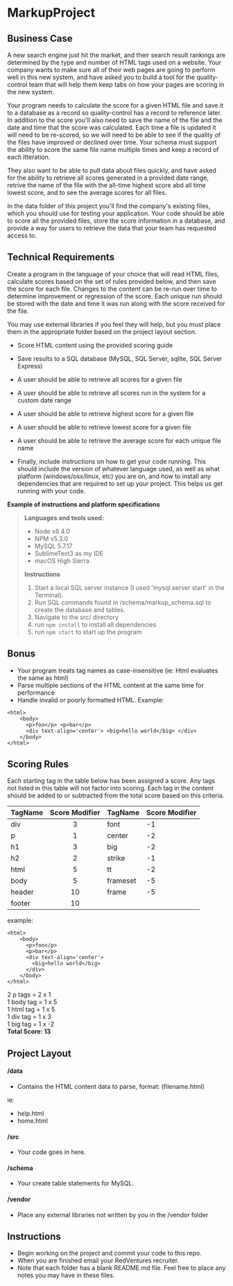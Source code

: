 MarkupProject
=============

Business Case
----
A new search engine just hit the market, and their search result rankings are determined by the type and number of HTML tags used on a website. Your company wants to make sure all of their web pages are going to perform well in this new system, and have asked you to build a tool for the quality-control team that will help them keep tabs on how your pages are scoring in the new system.

Your program needs to calculate the score for a given HTML file and save it to a database as a record so quality-control has a record to reference later. In addition to the score you'll also need to save the name of the file and the date and time that the score was calculated. Each time a file is updated it will need to be re-scored, so we will need to be able to see if the quality of the files have improved or declined over time. Your schema must support the ability to score the same file name multiple times and keep a record of each itteration.

They also want to be able to pull data about files quickly, and have asked for the ability to retrieve all scores generated in a provided date range, retrive the name of the file with the all-time highest score abd all time lowest score, and to see the average scores for all files.

In the data folder of this project you'll find the company's existing files, which you should use for testing your application. Your code should be able to score all the provided files, store the score information in a database, and provide a way for users to retrieve the data that your team has requested access to.


Technical Requirements
-----------------
Create a program in the language of your choice that will read HTML files, calculate scores based on the set of rules provided below, and then save the score for each file. Changes to the content can be re-run over time to determine improvement or regression of the score. Each unique run should be stored with the date and time it was run along with the score received for the file.

You may use external libraries if you feel they will help, but you must place them in the appropriate folder based on the project layout section.

* Score HTML content using the provided scoring guide
* Save results to a SQL database (MySQL, SQL Server, sqlite, SQL Server Express)
* A user should be able to retrieve all scores for a given file
* A user should be able to retrieve all scores run in the system for a custom date range
* A user should be able to retrieve highest score for a given file
* A user should be able to retrieve lowest score for a given file
* A user should be able to retrieve the average score for each unique file name

* Finally, include instructions on how to get your code running. This should include the version of whatever language used, as well as what platform (windows/osx/linux, etc) you are on, and how to install any dependencies that are required to set up your project.  This helps us get running with your code.

**Example of instructions and platform specifications**

>**Languages and tools used:**
>
>- Node v8.4.0
>- NPM v5.3.0
>- MySQL 5.7.17
>- SublimeText3 as my IDE
>- macOS High Sierra
>
>**Instructions**
>
>1. Start a local SQL server instance (I used 'mysql.server start' in the Terminal).
>2. Run SQL commands found in /schema/markup_schema.sql to create the database and tables.
>3. Navigate to the src/ directory
>4. run `npm install` to install all dependencies
>4. run `npm start` to start up the program

## Bonus
* Your program treats tag names as case-insensitive (ie: Html evaluates the same as html)
* Parse multiple sections of the HTML content at the same time for performance
* Handle invalid or poorly formatted HTML. Example:

````
<html>
    <body>
      <p>foo</p> <p>bar</p>
      <div text-align='center'> <big>hello world</big> </div>
    </body>
</html>
````

Scoring Rules
-------------
Each starting tag in the table below has been assigned a score. Any tags not listed in this table will not factor into scoring. Each tag in the content should be added to or subtracted from the total score based on this criteria.

| TagName | Score Modifier | TagName | Score Modifier |
| ------- | :------------: | ------- | -------------- |
| div     | 3              | font    | -1             |
| p       | 1              | center  | -2             |
| h1      | 3              | big     | -2             |
| h2      | 2              | strike  | -1             |
| html    | 5              | tt      | -2             |
| body    | 5              | frameset| -5             |
| header  | 10             | frame   | -5             |
| footer  | 10             |

example:

````
<html>
    <body>
      <p>foo</p>
      <p>bar</p>
      <div text-align='center'>
        <big>hello world</big>
      </div>
    </body>
</html>
````

2 p tags = 2 x 1 <br>
1 body tag = 1 x 5 <br>
1 html tag = 1 x 5 <br>
1 div tag = 1 x 3 <br>
1 big tag = 1 x -2 <br>
**Total Score: 13**


Project Layout
--------------
#### /data

* Contains the HTML content data to parse, format: (filename.html)

ie:
* help.html
* home.html

#### /src

* Your code goes in here.

#### /schema

* Your create table statements for MySQL.

#### /vendor

* Place any external libraries not written by you in the /vendor folder

Instructions
------------
* Begin working on the project and commit your code to this repo.
* When you are finished email your RedVentures recruiter.
* Note that each folder has a blank README.md file.  Feel free to place any notes you may have in these files.
